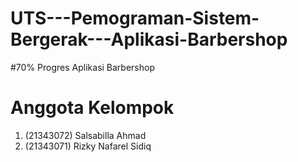 # UTS---Pemograman-Sistem-Bergerak---Aplikasi-Barbershop

#70% Progres Aplikasi Barbershop
# Anggota Kelompok
1. (21343072) Salsabilla Ahmad
2. (21343071) Rizky Nafarel Sidiq
